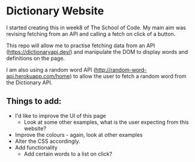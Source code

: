 # Dictionary Website

I started creating this in week8 of The School of Code. My main aim was revising fetching from an API and calling a fetch on click of a button.

This repo will allow me to practise fetching data from an API (https://dictionaryapi.dev/) and manipulate the DOM to display words and definitions on the page.


I am also using a random word API (http://random-word-api.herokuapp.com/home) to allow the user to fetch a random word from the Dictionary API.

## Things to add:

- I'd like to improve the UI of this page
    - Look at some other examples, what is the user expecting from this website?
- Improve the colours - again, look at other examples 
- Alter the CSS accordingly.
- Add functionality
     - Add certain words to a list on click? 
